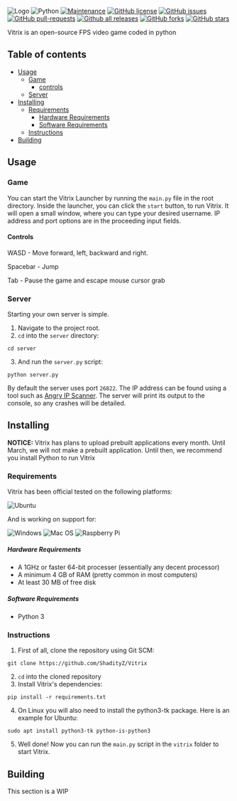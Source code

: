 ![Logo](https://github.com/ShadityZ/Vitrix/raw/master/logo.png)
![Python](https://img.shields.io/badge/python-3670A0?style=for-the-badge&logo=python&logoColor=ffdd54) [![Maintenance](https://img.shields.io/badge/Maintained%3F-yes-green.svg)](https://GitHub.com/ShadityZ/Vitrix/graphs/commit-activity) [![GitHub license](https://img.shields.io/github/license/ShadityZ/Vitrix.svg)](https://github.com/ShadityZ/Vitrix/blob/master/LICENSE) [![GitHub issues](https://img.shields.io/github/issues/ShadityZ/Vitrix.svg)](https://GitHub.com/ShadityZ/Vitrix/issues/) [![GitHub pull-requests](https://img.shields.io/github/issues-pr/ShadityZ/Vitrix.svg)](https://GitHub.com/hHadityZ/Vitrix/pull/) [![Github all releases](https://img.shields.io/github/downloads/ShadityZ/Vitrix/total.svg)](https://GitHub.com/ShadityZ/Vitrix/releases/) [![GitHub forks](https://img.shields.io/github/forks/ShadityZ/Vitrix.svg?style=social&label=Fork&maxAge=2592000)](https://GitHub.com/ShadityZ/Vitrix/network/) [![GitHub stars](https://img.shields.io/github/stars/ShadityZ/Vitrix.svg?style=social&label=Star&maxAge=2592000)](https://GitHub.com/ShadityZ/Vitrix/stargazers/)

Vitrix is an open-source FPS video game coded in python

## Table of contents
- [Usage](#usage)
  - [Game](#game)
    - [controls](#controls)
  - [Server](#server)
- [Installing](#installing)
  - [Requirements](#requirements)
      - [Hardware Requirements](#hardware-requirements)
      - [Software Requirements](#software-requirements)
  - [Instructions](#instructions)
- [Building](#building)

## Usage
### Game
You can start the Vitrix Launcher by running the ```main.py``` file in the root directory. Inside the launcher, you can click the ```start``` button, to run Vitrix. It will open a small window, where you can type your desired username. IP address and port options are in the proceeding input fields.
#### Controls
WASD - Move forward, left, backward and right.

Spacebar - Jump

Tab - Pause the game and escape mouse cursor grab

### Server
Starting your own server is simple.
1. Navigate to the project root.
2. ```cd``` into the ```server``` directory:
```
cd server
```
3. And run the ```server.py``` script:
```
python server.py
```
By default the server uses port ```26822```. The IP address can be found using a tool such as [Angry IP Scanner](https://angryip.org/). The server will print its output to the console, so any crashes will be detailed.

## Installing
**NOTICE:** Vitrix has plans to upload prebuilt applications every month. Until March, we will not make a prebuilt application. Until then, we recommend you install Python to run Vitrix 
### Requirements
Vitrix has been official tested on the following platforms:

![Ubuntu](https://img.shields.io/badge/Ubuntu-E95420?style=for-the-badge&logo=ubuntu&logoColor=white)

And is working on support for:

![Windows](https://img.shields.io/badge/Windows-0078D6?style=for-the-badge&logo=windows&logoColor=white) ![Mac OS](https://img.shields.io/badge/mac%20os-000000?style=for-the-badge&logo=macos&logoColor=F0F0F0) ![Raspberry Pi](https://img.shields.io/badge/-RaspberryPi-C51A4A?style=for-the-badge&logo=Raspberry-Pi)

##### Hardware Requirements
- A 1GHz or faster 64-bit processer (essentially any decent processor)
- A minimum 4 GB of RAM (pretty common in most computers)
- At least 30 MB of free disk 

##### Software Requirements
- Python 3

### Instructions
1. First of all, clone the repository using Git SCM:
```
git clone https://github.com/ShadityZ/Vitrix
```
2. ```cd``` into the cloned repository
3. Install Vitrix's dependencies:
```
pip install -r requirements.txt
```
4. On Linux you will also need to install the python3-tk package. Here is an example for Ubuntu:
```
sudo apt install python3-tk python-is-python3
```
5. Well done! Now you can run the ```main.py``` script in the ```vitrix``` folder to start Vitrix.

## Building
This section is a WIP
